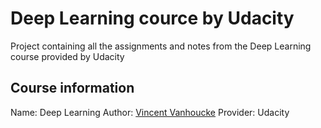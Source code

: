 # Deep Learning cource by Udacity
Project containing all the assignments and notes from the Deep Learning course provided by Udacity

## Course information
Name: Deep Learning
Author: [Vincent Vanhoucke](https://research.google.com/pubs/VincentVanhoucke.html)
Provider: Udacity
